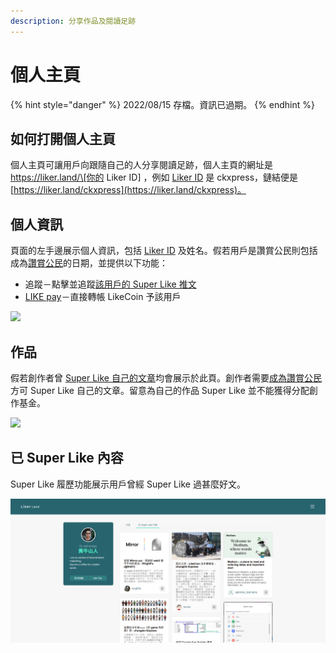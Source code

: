 ```yaml
---
description: 分享作品及閱讀足跡
---
```


# 個人主頁

{% hint style="danger" %}
2022/08/15 存檔。資訊已過期。
{% endhint %}

## 如何打開個人主頁

個人主頁可讓用戶向跟隨自己的人分享閱讀足跡，個人主頁的網址是 https://liker.land/\[你的 Liker ID] ，例如 [Liker ID](../../../user-guide/liker-id/) 是 ckxpress，鏈結便是 [https://liker.land/ckxpress](https://liker.land/ckxpress)。

## 個人資訊

頁面的左手邊展示個人資訊，包括 [Liker ID](../../../user-guide/liker-id/) 及姓名。假若用戶是讚賞公民則包括成為[讚賞公民](../../../user-guide/civic-liker/)的日期，並提供以下功能：

* 追蹤－點擊並追蹤[該用戶的 Super Like 推文](../../../user-guide/liker-land/superlike.md)
* [LIKE pay](../../../guides/wallet/like-pay.md)－直接轉帳 LikeCoin 予該用戶

![](../../../.gitbook/assets/likerid-avatar.png)

## 作品

假若創作者曾 [Super Like 自己的文章](../../../user-guide/liker-land/superlike.md)均會展示於此頁。創作者需要[成為讚賞公民](../../../user-guide/civic-liker/)方可 Super Like 自己的文章。留意為自己的作品 Super Like 並不能獲得分配創作基金。

![](../../../.gitbook/assets/portfolio-page-1.png)

## 已 Super Like 內容

Super Like 履歷功能展示用戶曾經 Super Like 過甚麼好文。

![](<../../../.gitbook/assets/Portfolio Page 2.png>)
